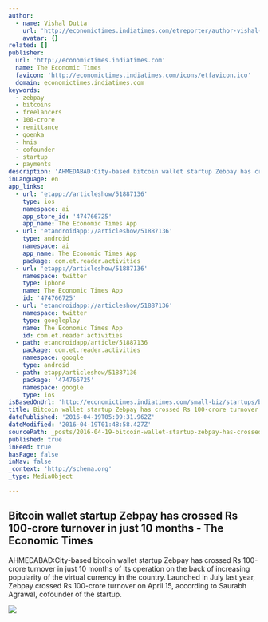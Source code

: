 ```yaml
---
author:
  - name: Vishal Dutta
    url: 'http://economictimes.indiatimes.com/etreporter/author-vishal-dutta.cms'
    avatar: {}
related: []
publisher:
  url: 'http://economictimes.indiatimes.com'
  name: The Economic Times
  favicon: 'http://economictimes.indiatimes.com/icons/etfavicon.ico'
  domain: economictimes.indiatimes.com
keywords:
  - zebpay
  - bitcoins
  - freelancers
  - 100-crore
  - remittance
  - goenka
  - hnis
  - cofounder
  - startup
  - payments
description: 'AHMEDABAD:City-based bitcoin wallet startup Zebpay has crossed Rs 100-crore turnover in just 10 months of its operation on the back of increasing popularity of the virtual currency in the country. Launched in July last year, Zebpay crossed Rs 100-crore turnover on April 15, according to Saurabh Agrawal, cofounder of the startup.'
inLanguage: en
app_links:
  - url: 'etapp://articleshow/51887136'
    type: ios
    namespace: ai
    app_store_id: '474766725'
    app_name: The Economic Times App
  - url: 'etandroidapp://articleshow/51887136'
    type: android
    namespace: ai
    app_name: The Economic Times App
    package: com.et.reader.activities
  - url: 'etapp://articleshow/51887136'
    namespace: twitter
    type: iphone
    name: The Economic Times App
    id: '474766725'
  - url: 'etandroidapp://articleshow/51887136'
    namespace: twitter
    type: googleplay
    name: The Economic Times App
    id: com.et.reader.activities
  - path: etandroidapp/article/51887136
    package: com.et.reader.activities
    namespace: google
    type: android
  - path: etapp/articleshow/51887136
    package: '474766725'
    namespace: google
    type: ios
isBasedOnUrl: 'http://economictimes.indiatimes.com/small-biz/startups/bitcoin-wallet-startup-zebpay-has-crossed-rs-100-crore-turnover-in-just-10-months/articleshow/51887136.cms'
title: Bitcoin wallet startup Zebpay has crossed Rs 100-crore turnover in just 10 months - The Economic Times
datePublished: '2016-04-19T05:09:31.962Z'
dateModified: '2016-04-19T01:48:58.427Z'
sourcePath: _posts/2016-04-19-bitcoin-wallet-startup-zebpay-has-crossed-rs-100-crore-turno.md
published: true
inFeed: true
hasPage: false
inNav: false
_context: 'http://schema.org'
_type: MediaObject

---
```

<article style=""><h1>Bitcoin wallet startup Zebpay has crossed Rs 100-crore turnover in just 10 months - The Economic Times</h1><p>AHMEDABAD:City-based bitcoin wallet startup Zebpay has crossed Rs 100-crore turnover in just 10 months of its operation on the back of increasing popularity of the virtual currency in the country. Launched in July last year, Zebpay crossed Rs 100-crore turnover on April 15, according to Saurabh Agrawal, cofounder of the startup.</p><img src="http://economictimes.indiatimes.com/thumb/msid-51887146,width-600,resizemode-4/bitcoin-wallet-startup-zebpay-has-crossed-rs-100-crore-turnover-in-just-10-months.jpg" /></article>